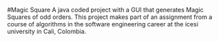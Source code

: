 #Magic Square
A java coded project with a GUI that generates Magic Squares of odd orders.
	This project makes part of an assignment from a course of algorithms in the software engineering career
	at the icesi university in Cali, Colombia.